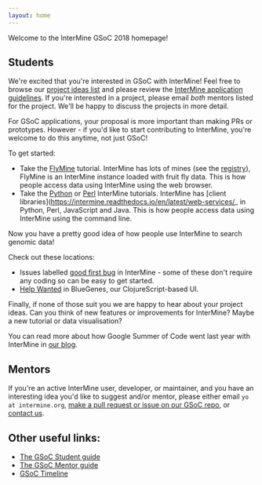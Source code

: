```yaml
---
layout: home
---
```


Welcome to the InterMine GSoC 2018 homepage!

## Students

We're excited that you're interested in GSoC with InterMine! Feel free to browse our [project ideas list](project-ideas/2018/) and please review the [InterMine application guidelines](guidance/students-applying/). If you're interested in a project, please email _both_ mentors listed for the project. We'll be happy to discuss the projects in more detail. 

For GSoC applications, your proposal is more important than making PRs or prototypes. However - if you'd like to start contributing to InterMine, you're welcome to do this anytime, not just GSoC! 

To get started:

- Take the [FlyMine](https://flymine.readthedocs.io/en/latest/) tutorial. InterMine has lots of mines (see the [registry](http://registry.intermine.org/)), FlyMine is an InterMine instance loaded with fruit fly data. This is how people access data using InterMine using the web browser.
- Take the [Python](https://github.com/intermine/intermine-ws-python-docs/) or [Perl](https://metacpan.org/pod/distribution/Webservice-InterMine/lib/Webservice/InterMine/Cookbook.pod) InterMine tutorials. InterMine has [client libraries](https://intermine.readthedocs.io/en/latest/web-services/_ in Python, Perl, JavaScript and Java. This is how people access data using InterMine using the command line. 

Now you have a pretty good idea of how people use InterMine to search genomic data!

Check out these locations:

- Issues labelled [good first bug](https://github.com/intermine/intermine/labels/good%20first%20bug) in InterMine - some of these don't require any coding so can be easy to get started.
- [Help Wanted](https://github.com/intermine/bluegenes/labels/Help%20Wanted) in BlueGenes, our ClojureScript-based UI.

Finally, if none of those suit you we are happy to hear about your project ideas. Can you think of new features or improvements for InterMine? Maybe a new tutorial or data visualisation?

You can read more about how Google Summer of Code went last year with InterMine in [our blog](https://intermineorg.wordpress.com/tag/gsoc-2017/).


## Mentors

If you're an active InterMine user, developer, or maintainer, and you have an interesting idea you'd like to suggest and/or mentor, please either email `yo at intermine.org`, [make a pull request or issue on our GSoC repo](https://github.com/intermine/gsoc), or [contact us](http://intermine.readthedocs.io/en/latest/about/contact-us/).  

## Other useful links:

- [The GSoC Student guide](https://google.github.io/gsocguides/student/)
- [The GSoC Mentor guide](https://google.github.io/gsocguides/mentor/)
- [GSoC Timeline](https://developers.google.com/open-source/gsoc/timeline)
